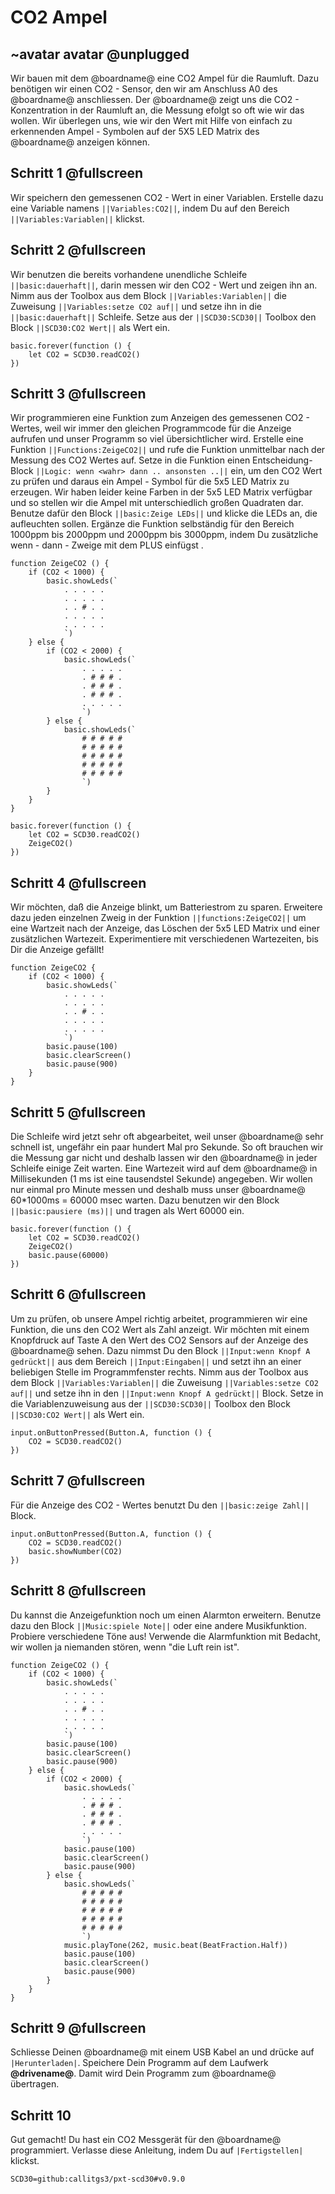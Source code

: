 # CO2 Ampel

## ~avatar avatar @unplugged

Wir bauen mit dem @boardname@ eine CO2 Ampel für die Raumluft. 
Dazu benötigen wir einen CO2 - Sensor, den wir am Anschluss A0 des @boardname@ anschliessen. 
Der @boardname@ zeigt uns die CO2 - Konzentration in der Raumluft an, die Messung efolgt so oft wie wir das wollen. 
Wir überlegen uns, wie wir den Wert mit Hilfe von einfach zu erkennenden Ampel - Symbolen auf der 5X5 LED Matrix des @boardname@ anzeigen können.


## Schritt 1 @fullscreen

Wir speichern den gemessenen CO2 - Wert in einer Variablen. Erstelle dazu eine Variable namens ``||Variables:CO2||``, indem Du auf den Bereich ``||Variables:Variablen||`` klickst.


## Schritt 2 @fullscreen

Wir benutzen die bereits vorhandene unendliche Schleife ``||basic:dauerhaft||``, darin messen wir den CO2 - Wert und zeigen ihn an.
Nimm aus der Toolbox aus dem Block ``||Variables:Variablen||`` die Zuweisung ``||Variables:setze CO2 auf||`` und setze ihn in
die ``||basic:dauerhaft||`` Schleife. Setze aus der ``||SCD30:SCD30||`` Toolbox den Block ``||SCD30:CO2 Wert||`` als Wert ein. 

```blocks
basic.forever(function () {
    let CO2 = SCD30.readCO2()
})
```


## Schritt 3 @fullscreen

Wir programmieren eine Funktion zum Anzeigen des gemessenen CO2 - Wertes, weil wir immer den gleichen Programmcode für die Anzeige aufrufen und unser Programm so viel übersichtlicher wird. 
Erstelle eine Funktion ``||Functions:ZeigeCO2||`` und rufe die Funktion unmittelbar nach der Messung des CO2 Wertes auf.
Setze in die Funktion einen Entscheidung-Block ``||Logic: wenn <wahr> dann .. ansonsten ..||`` ein, um den CO2 Wert zu prüfen und daraus ein Ampel - Symbol für die 5x5 LED Matrix zu erzeugen.
Wir haben leider keine Farben in der 5x5 LED Matrix verfügbar und so stellen wir die Ampel mit unterschiedlich großen Quadraten dar.  
Benutze dafür den Block ``||basic:Zeige LEDs||`` und klicke die LEDs an, die aufleuchten sollen.
Ergänze die Funktion selbständig für den Bereich 1000ppm bis 2000ppm und 2000ppm bis 3000ppm, indem Du zusätzliche wenn - dann - Zweige mit dem PLUS einfügst .

```blocks
function ZeigeCO2 () {
    if (CO2 < 1000) {
        basic.showLeds(`
            . . . . .
            . . . . .
            . . # . .
            . . . . .
            . . . . .
            `)
    } else {
        if (CO2 < 2000) {
            basic.showLeds(`
                . . . . .
                . # # # .
                . # # # .
                . # # # .
                . . . . .
                `)
        } else {
            basic.showLeds(`
                # # # # #
                # # # # #
                # # # # #
                # # # # #
                # # # # #
                `)
        }
    }
}

basic.forever(function () {
    let CO2 = SCD30.readCO2()
    ZeigeCO2()
})
```


## Schritt 4 @fullscreen

Wir möchten, daß die Anzeige blinkt, um Batteriestrom zu sparen. 
Erweitere dazu jeden einzelnen Zweig in der Funktion ``||functions:ZeigeCO2||``
um eine Wartzeit nach der Anzeige, das Löschen der 5x5 LED Matrix und einer zusätzlichen Wartezeit.
Experimentiere mit verschiedenen Wartezeiten, bis Dir die Anzeige gefällt!

```blocks
function ZeigeCO2 {
    if (CO2 < 1000) {
        basic.showLeds(`
            . . . . .
            . . . . .
            . . # . .
            . . . . .
            . . . . .
            `)
        basic.pause(100)    
        basic.clearScreen()
        basic.pause(900)    
    }
}
```


## Schritt 5 @fullscreen

Die Schleife wird jetzt sehr oft abgearbeitet, weil unser @boardname@ sehr schnell ist, ungefähr ein paar hundert Mal pro Sekunde.
So oft brauchen wir die Messung gar nicht und deshalb lassen wir den @boardname@ in jeder Schleife einige Zeit warten.
Eine Wartezeit wird auf dem @boardname@ in Millisekunden (1 ms ist eine tausendstel Sekunde) angegeben.
Wir wollen nur einmal pro Minute messen und deshalb muss unser @boardname@ 60*1000ms = 60000 msec warten.
Dazu benutzen wir den Block ``||basic:pausiere (ms)||`` und tragen als Wert 60000 ein.

```blocks
basic.forever(function () {
    let CO2 = SCD30.readCO2()
    ZeigeCO2()
    basic.pause(60000)
})
```


## Schritt 6 @fullscreen

Um zu prüfen, ob unsere Ampel richtig arbeitet, programmieren wir eine Funktion, die uns den CO2 Wert als Zahl anzeigt.
Wir möchten mit einem Knopfdruck auf Taste A den Wert des CO2 Sensors auf der Anzeige des @boardname@ sehen.
Dazu nimmst Du den Block ``||Input:wenn Knopf A gedrückt||`` aus dem Bereich ``||Input:Eingaben||`` und setzt ihn an einer beliebigen Stelle im Programmfenster rechts.
Nimm aus der Toolbox aus dem Block ``||Variables:Variablen||`` die Zuweisung ``||Variables:setze CO2 auf||`` und setze ihn in
den ``||Input:wenn Knopf A gedrückt||`` Block. Setze in die Variablenzuweisung aus der ``||SCD30:SCD30||`` Toolbox den Block ``||SCD30:CO2 Wert||`` als Wert ein. 

```blocks
input.onButtonPressed(Button.A, function () {
    CO2 = SCD30.readCO2()
})
```


## Schritt 7 @fullscreen

Für die Anzeige des CO2 - Wertes benutzt Du den ``||basic:zeige Zahl||`` Block.

```blocks
input.onButtonPressed(Button.A, function () {
    CO2 = SCD30.readCO2()
    basic.showNumber(CO2)
})
```


## Schritt 8 @fullscreen

Du kannst die Anzeigefunktion noch um einen Alarmton erweitern. Benutze dazu den Block ``||Music:spiele Note||`` oder eine andere
Musikfunktion. Probiere verschiedene Töne aus! Verwende die Alarmfunktion mit Bedacht, wir wollen ja niemanden stören, wenn "die Luft rein ist".

```blocks
function ZeigeCO2 () {
    if (CO2 < 1000) {
        basic.showLeds(`
            . . . . .
            . . . . .
            . . # . .
            . . . . .
            . . . . .
            `)
        basic.pause(100)    
        basic.clearScreen()
        basic.pause(900)    
    } else {
        if (CO2 < 2000) {
            basic.showLeds(`
                . . . . .
                . # # # .
                . # # # .
                . # # # .
                . . . . .
                `)
            basic.pause(100)    
            basic.clearScreen()
            basic.pause(900)    
        } else {
            basic.showLeds(`
                # # # # #
                # # # # #
                # # # # #
                # # # # #
                # # # # #
                `)
            music.playTone(262, music.beat(BeatFraction.Half))
            basic.pause(100)    
            basic.clearScreen()
            basic.pause(900)    
        }
    }
}
```


## Schritt 9 @fullscreen

Schliesse Deinen @boardname@ mit einem USB Kabel an und drücke auf ``|Herunterladen|``. Speichere Dein Programm auf dem Laufwerk **@drivename@**. 
Damit wird Dein Programm zum @boardname@ übertragen.


## Schritt 10

Gut gemacht! Du hast ein CO2 Messgerät für den @boardname@ programmiert.
Verlasse diese Anleitung, indem Du auf ``|Fertigstellen|`` klickst. 

```package
SCD30=github:callitgs3/pxt-scd30#v0.9.0
```

